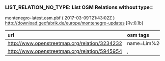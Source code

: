  
### LIST_RELATION_NO_TYPE: List OSM Relations without type= 
montenegro-latest.osm.pbf ( 2017-03-09T21:43:02Z ) http://download.geofabrik.de/europe/montenegro-updates [Rv:0.1b]
 
|  url                                      |  osm tags  
| :---------------------------------------  | :---------------------------
| http://www.openstreetmap.org/relation/3234232 | name=Lim%20%patio,
| http://www.openstreetmap.org/relation/5945954 | ,
 
